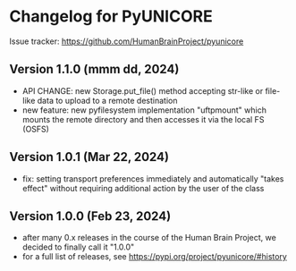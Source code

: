 Changelog for PyUNICORE
=======================

Issue tracker: https://github.com/HumanBrainProject/pyunicore

Version 1.1.0 (mmm dd, 2024)
----------------------------
 - API CHANGE: new Storage.put_file() method accepting
 str-like or file-like data to upload to a remote destination
 - new feature: new pyfilesystem implementation "uftpmount" which mounts
 the remote directory and then accesses it via the local FS (OSFS)

Version 1.0.1 (Mar 22, 2024)
----------------------------
 - fix: setting transport preferences immediately and automatically
   "takes effect" without requiring additional action by the
   user of the class

Version 1.0.0 (Feb 23, 2024)
----------------------------
 - after many 0.x releases in the course of the Human Brain Project,
   we decided to finally call it "1.0.0"
 - for a full list of releases, see
   https://pypi.org/project/pyunicore/#history
